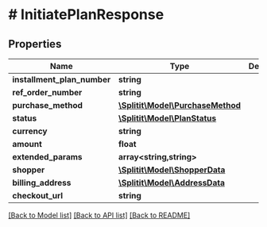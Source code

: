 # # InitiatePlanResponse

## Properties

Name | Type | Description | Notes
------------ | ------------- | ------------- | -------------
**installment_plan_number** | **string** |  | [optional]
**ref_order_number** | **string** |  | [optional]
**purchase_method** | [**\Splitit\Model\PurchaseMethod**](PurchaseMethod.md) |  | [optional]
**status** | [**\Splitit\Model\PlanStatus**](PlanStatus.md) |  |
**currency** | **string** |  | [optional]
**amount** | **float** |  | [optional]
**extended_params** | **array<string,string>** |  | [optional]
**shopper** | [**\Splitit\Model\ShopperData**](ShopperData.md) |  | [optional]
**billing_address** | [**\Splitit\Model\AddressData**](AddressData.md) |  | [optional]
**checkout_url** | **string** |  | [optional]

[[Back to Model list]](../../README.md#models) [[Back to API list]](../../README.md#endpoints) [[Back to README]](../../README.md)

